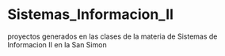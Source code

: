 # Sistemas_Informacion_II
proyectos generados en las clases de la materia de Sistemas de Informacion II en la San Simon
